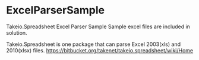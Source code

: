 ExcelParserSample
=================

Takeio.Spreadsheet Excel Parser Sample
Sample excel files are included in solution.

Takeio.Spreadsheet is one package that can parse Excel 2003(xls) and 2010(xlsx) files.
https://bitbucket.org/takenet/takeio.spreadsheet/wiki/Home


